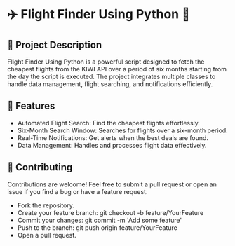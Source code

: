 # ✈️ Flight Finder Using Python 🛫

## 🚀 Project Description
Flight Finder Using Python is a powerful script designed to fetch the cheapest flights from the KIWI API over a period of six months starting from the day the script is executed. The project integrates multiple classes to handle data management, flight searching, and notifications efficiently.

## 🌟 Features
- Automated Flight Search: Find the cheapest flights effortlessly.
- Six-Month Search Window: Searches for flights over a six-month period.
- Real-Time Notifications: Get alerts when the best deals are found.
- Data Management: Handles and processes flight data effectively.

## 🤝 Contributing
Contributions are welcome! Feel free to submit a pull request or open an issue if you find a bug or have a feature request.

- Fork the repository.
- Create your feature branch: git checkout -b feature/YourFeature
- Commit your changes: git commit -m 'Add some feature'
- Push to the branch: git push origin feature/YourFeature
- Open a pull request.
